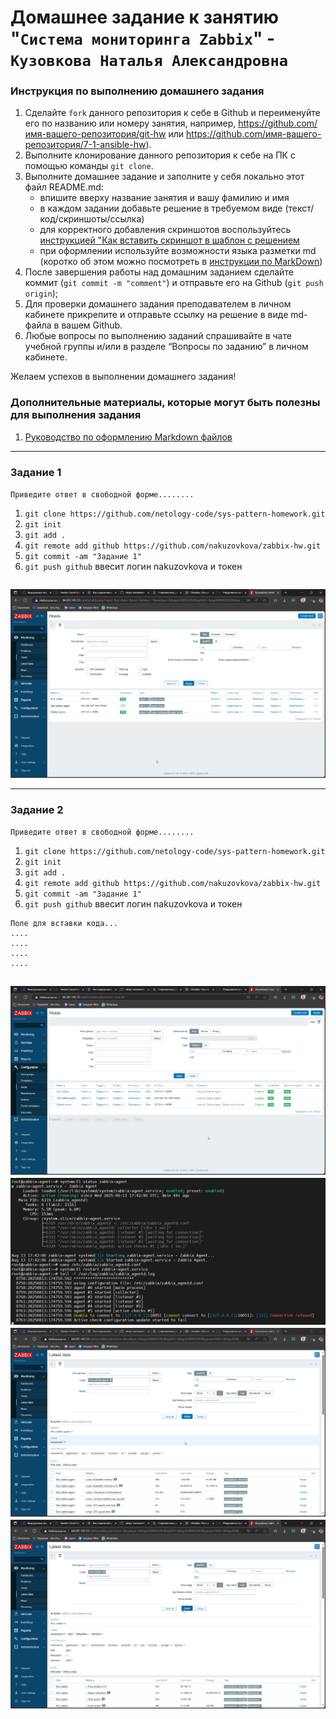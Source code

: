 # Домашнее задание к занятию "`Система мониторинга Zabbix`" - `Кузовкова Наталья Александровна`


### Инструкция по выполнению домашнего задания

   1. Сделайте `fork` данного репозитория к себе в Github и переименуйте его по названию или номеру занятия, например, https://github.com/имя-вашего-репозитория/git-hw или  https://github.com/имя-вашего-репозитория/7-1-ansible-hw).
   2. Выполните клонирование данного репозитория к себе на ПК с помощью команды `git clone`.
   3. Выполните домашнее задание и заполните у себя локально этот файл README.md:
      - впишите вверху название занятия и вашу фамилию и имя
      - в каждом задании добавьте решение в требуемом виде (текст/код/скриншоты/ссылка)
      - для корректного добавления скриншотов воспользуйтесь [инструкцией "Как вставить скриншот в шаблон с решением](https://github.com/netology-code/sys-pattern-homework/blob/main/screen-instruction.md)
      - при оформлении используйте возможности языка разметки md (коротко об этом можно посмотреть в [инструкции  по MarkDown](https://github.com/netology-code/sys-pattern-homework/blob/main/md-instruction.md))
   4. После завершения работы над домашним заданием сделайте коммит (`git commit -m "comment"`) и отправьте его на Github (`git push origin`);
   5. Для проверки домашнего задания преподавателем в личном кабинете прикрепите и отправьте ссылку на решение в виде md-файла в вашем Github.
   6. Любые вопросы по выполнению заданий спрашивайте в чате учебной группы и/или в разделе “Вопросы по заданию” в личном кабинете.
   
Желаем успехов в выполнении домашнего задания!
   
### Дополнительные материалы, которые могут быть полезны для выполнения задания

1. [Руководство по оформлению Markdown файлов](https://gist.github.com/Jekins/2bf2d0638163f1294637#Code)

---

### Задание 1

`Приведите ответ в свободной форме........`

1. `git clone https://github.com/netology-code/sys-pattern-homework.git`
2. `git init`
3. `git add .`
4. `git remote add github https://github.com/nakuzovkova/zabbix-hw.git`
5. `git commit -am "Задание 1"`
6. `git push github` ввесит логин nakuzovkova и токен

```

```

![Скриншот1 1](https://github.com/nakuzovkova/zabbix-hw/blob/master/img/1-1.png)



---

### Задание 2

`Приведите ответ в свободной форме........`

1. `git clone https://github.com/netology-code/sys-pattern-homework.git`
2. `git init`
3. `git add .`
4. `git remote add github https://github.com/nakuzovkova/zabbix-hw.git`
5. `git commit -am "Задание 1"`
6. `git push github` ввесит логин nakuzovkova и токен

```
Поле для вставки кода...
....
....
....
....
```

![Скриншот1 2-1](https://github.com/nakuzovkova/zabbix-hw/blob/master/img/2-1.png)
![Скриншот1 2-2](https://github.com/nakuzovkova/zabbix-hw/blob/master/img/2-2.png)
![Скриншот1 2-3-1](https://github.com/nakuzovkova/zabbix-hw/blob/master/img/2-3_1.png)
![Скриншот1 2-3-2](https://github.com/nakuzovkova/zabbix-hw/blob/master/img/2-3_2.png)
---

